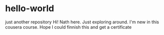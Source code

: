 # hello-world
just another repository
Hi! Nath here. Just exploring around. I'm new in this cousera course. 
Hope I could finnish this and get a certificate
